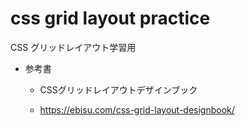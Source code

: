 # css grid layout practice

CSS グリッドレイアウト学習用

* 参考書

    * CSSグリッドレイアウトデザインブック

    * https://ebisu.com/css-grid-layout-designbook/